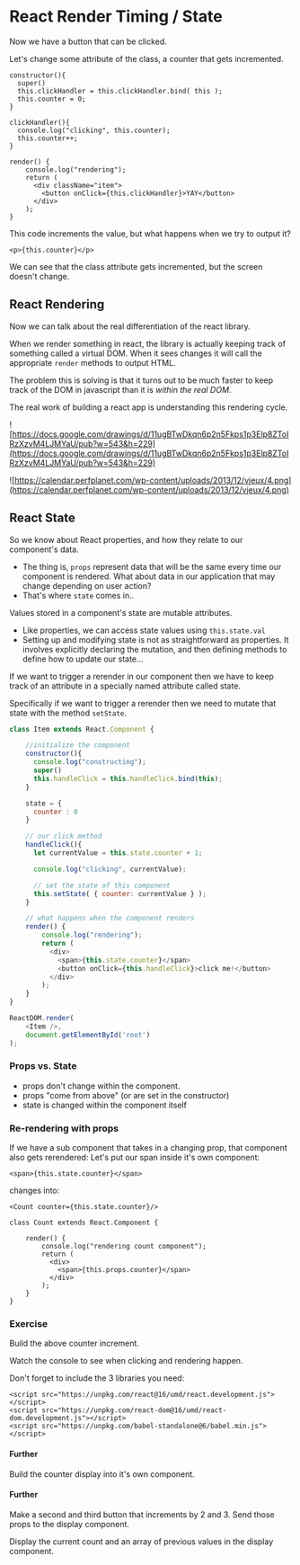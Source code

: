 # React Render Timing / State

Now we have a button that can be clicked.

Let's change some attribute of the class, a counter that gets incremented.

```
constructor(){
  super()
  this.clickHandler = this.clickHandler.bind( this );
  this.counter = 0;
}

clickHandler(){
  console.log("clicking", this.counter);
  this.counter++;
}

render() {
    console.log("rendering");
    return (
      <div className="item">
        <button onClick={this.clickHandler}>YAY</button>
      </div>
    );
}
```

This code increments the value, but what happens when we try to output it?

```
<p>{this.counter}</p>
```

We can see that the class attribute gets incremented, but the screen doesn't change.

## React Rendering

Now we can talk about the real differentiation of the react library.

When we render something in react, the library is actually keeping track of something called a virtual DOM. When it sees changes it will call the appropriate `render` methods to output HTML.

The problem this is solving is that it turns out to be much faster to keep track of the DOM in javascript than it is *within the real DOM*.

The real work of building a react app is understanding this rendering cycle.

![https://docs.google.com/drawings/d/11ugBTwDkqn6p2n5Fkps1p3Elp8ZToIRzXzvM4LJMYaU/pub?w=543&h=229](https://docs.google.com/drawings/d/11ugBTwDkqn6p2n5Fkps1p3Elp8ZToIRzXzvM4LJMYaU/pub?w=543&h=229)

![https://calendar.perfplanet.com/wp-content/uploads/2013/12/vjeux/4.png](https://calendar.perfplanet.com/wp-content/uploads/2013/12/vjeux/4.png)

## React State

So we know about React properties, and how they relate to our component's data.
* The thing is, `props` represent data that will be the same every time our component is rendered. What about data in our application that may change depending on user action?
* That's where `state` comes in..

Values stored in a component's state are mutable attributes.
* Like properties, we can access state values using `this.state.val`
* Setting up and modifying state is not as straightforward as properties. It involves explicitly declaring the mutation, and then defining methods to define how to update our state...

If we want to trigger a rerender in our component then we have to keep track of an attribute in a specially named attribute called state.

Specifically if we want to trigger a rerender then we need to mutate that state with the method `setState`.

```js
class Item extends React.Component {

    //initialize the component
    constructor(){
      console.log("constructing");
      super()
      this.handleClick = this.handleClick.bind(this);
    }

    state = {
      counter : 0
    }

    // our click method
    handleClick(){
      let currentValue = this.state.counter + 1;

      console.log("clicking", currentValue);

      // set the state of this component
      this.setState( { counter: currentValue } );
    }

    // what happens when the component renders
    render() {
        console.log("rendering");
        return (
          <div>
            <span>{this.state.counter}</span>
            <button onClick={this.handleClick}>click me!</button>
          </div>
        );
    }
}

ReactDOM.render(
    <Item />,
    document.getElementById('root')
);
```

### Props vs. State
- props don't change within the component.
- props "come from above" (or are set in the constructor)
- state is changed within the component itself

### Re-rendering with props
If we have a sub component that takes in a changing prop, that component also gets rerendered:
Let's put our span inside it's own component:
```
<span>{this.state.counter}</span>
```
changes into:
```
<Count counter={this.state.counter}/>
```
```
class Count extends React.Component {

    render() {
        console.log("rendering count component");
        return (
          <div>
            <span>{this.props.counter}</span>
          </div>
        );
    }
}
```

### Exercise
Build the above counter increment.

Watch the console to see when clicking and rendering happen.

Don't forget to include the 3 libraries you need:
```
<script src="https://unpkg.com/react@16/umd/react.development.js"></script>
<script src="https://unpkg.com/react-dom@16/umd/react-dom.development.js"></script>
<script src="https://unpkg.com/babel-standalone@6/babel.min.js"></script>
```

#### Further
Build the counter display into it's own component.

#### Further
Make a second and third button that increments by 2 and 3. Send those props to the display component.

Display the current count and an array of previous values in the display component.

